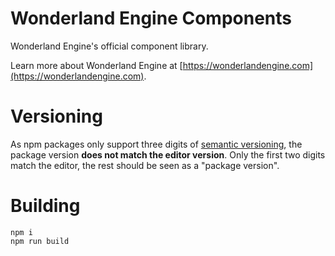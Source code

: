 # Wonderland Engine Components

Wonderland Engine's official component library.

Learn more about Wonderland Engine at [https://wonderlandengine.com](https://wonderlandengine.com).

# Versioning

As npm packages only support three digits of [semantic versioning](https://docs.npmjs.com/about-semantic-versioning),
the package version **does not match the editor version**.
Only the first two digits match the editor, the rest should be seen as a "package version".

# Building

```
npm i
npm run build
```
